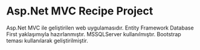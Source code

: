 # Asp.Net MVC Recipe Project

Asp.Net MVC ile geliştirilen web uygulamasıdır. 
Entity Framework Database First yaklaşımıyla hazırlanmıştır. 
MSSQLServer kullanılmıştır. 
Bootstrap teması kullanılarak geliştirilmiştir.
